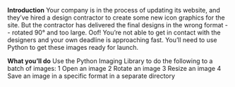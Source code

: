 **Introduction**
Your company is in the process of updating its website, and they’ve hired a design contractor to create some new icon graphics for the site. But the contractor has delivered the final designs in the wrong format -- rotated 90° and too large. Oof! You’re not able to get in contact with the designers and your own deadline is approaching fast. You’ll need to use Python to get these images ready for launch.

**What you’ll do**
Use the Python Imaging Library to do the following to a batch of images:
1 Open an image
2 Rotate an image
3 Resize an image
4 Save an image in a specific format in a separate directory 